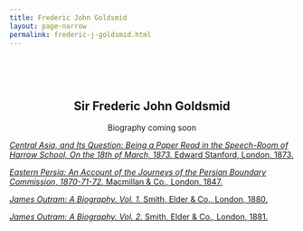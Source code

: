 ```yaml
---
title: Frederic John Goldsmid
layout: page-narrow
permalink: frederic-j-goldsmid.html
---
```


&nbsp;

&nbsp;

<p align="center">

<h2 align=center>Sir Frederic John Goldsmid</h2>

<p align="center">Biography coming soon</p>

<p align=left class="hangingindent">  
<a href="/items/vjwp_155.html"><em>Central Asia, and Its Question: Being a Paper Read in the Speech-Room of Harrow School, On the 18th of March, 1873.</em> Edward Stanford, London, 1873.</a>
</p>

<p align=left class="hangingindent">  
<a href="/items/vjwp_154.html"><em>Eastern Persia: An Account of the Journeys of the Persian Boundary Commission, 1870-71-72.</em> Macmillan & Co., London, 1847.</a>
</p>

<p align=left class="hangingindent">  
<a href="/items/vjwp_156.html"><em>James Outram: A Biography. Vol. 1.</em> Smith, Elder & Co., London, 1880.</a>
</p>

<p align=left class="hangingindent">  
<a href="/items/vjwp_157.html"><em>James Outram: A Biography. Vol. 2.</em> Smith, Elder & Co., London, 1881.</a>
</p>

&nbsp;